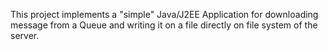 This project implements a "simple" Java/J2EE Application for downloading message from a Queue and writing it on a file directly on file system of the server.